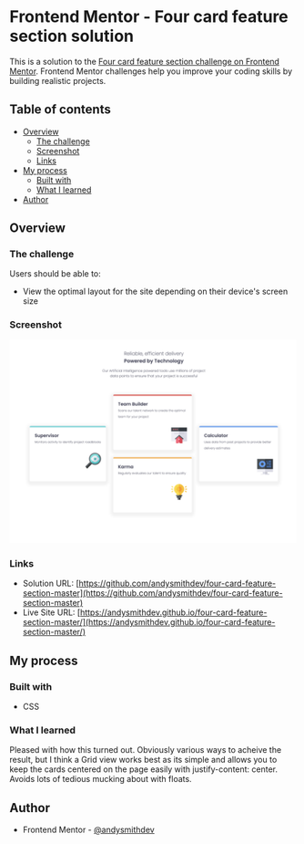 # Frontend Mentor - Four card feature section solution

This is a solution to the [Four card feature section challenge on Frontend Mentor](https://www.frontendmentor.io/challenges/four-card-feature-section-weK1eFYK). Frontend Mentor challenges help you improve your coding skills by building realistic projects. 

## Table of contents

- [Overview](#overview)
  - [The challenge](#the-challenge)
  - [Screenshot](#screenshot)
  - [Links](#links)
- [My process](#my-process)
  - [Built with](#built-with)
  - [What I learned](#what-i-learned)
- [Author](#author)

## Overview

### The challenge

Users should be able to:

- View the optimal layout for the site depending on their device's screen size

### Screenshot

![Screenshot](./screenshot.png)

### Links

- Solution URL: [https://github.com/andysmithdev/four-card-feature-section-master](https://github.com/andysmithdev/four-card-feature-section-master)
- Live Site URL: [https://andysmithdev.github.io/four-card-feature-section-master/](https://andysmithdev.github.io/four-card-feature-section-master/)

## My process

### Built with

- CSS

### What I learned

Pleased with how this turned out. Obviously various ways to acheive the result, but I think a Grid view works best as its simple and allows you to keep the cards centered on the page easily with justify-content: center. Avoids lots of tedious mucking about with floats.

## Author

- Frontend Mentor - [@andysmithdev](https://www.frontendmentor.io/profile/andysmithdev)

